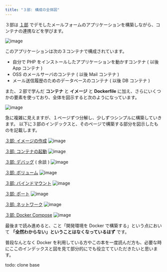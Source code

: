 ```yaml
---
title: "３部: 構成の全体図"
---
```


３部は [１部]() でデモしたメールフォームのアプリケーションを構築しながら、コンテナの連携などを学びます。

![image](/images/demo-form-1.png)

このアプリケーションは次の３コンテナで構成されています。

- 自分で PHP をインストールしたアプリケーションを動かすコンテナ ( 以後 App コンテナ )
- OSS のメールサーバのコンテナ ( 以後 Mail コンテナ )
- メール送信履歴のためのデータベースのコンテナ ( 以後 DB コンテナ )

また、２部で学んだ **コンテナ** と **イメージ** と **Dockerfile** に加え、さらにいくつかの要素を使っており、全体を図示すると次のようになっています。

![image](/images/structure/structure.056.jpeg)

急に複雑に見えますが、１ページずつ分解し、少しずつシンプルに構築していきます。
以下に３部のインデックスと、そのページで構築する部分を図示したものを記載します。

[３部: イメージの作成]()
![image](/images/structure/structure.057.jpeg)

[３部: コンテナの起動]()
![image](/images/structure/structure.067.jpeg)

[３部: デバッグ]() ( 余談 )
![image](/images/structure/structure.071.jpeg)

[３部: ボリューム]()
![image](/images/structure/structure.076.jpeg)

[３部: バインドマウント]()
![image](/images/structure/structure.080.jpeg)

[３部: ポート]()
![image](/images/structure/structure.084.jpeg)

[３部: ネットワーク]()
![image](/images/structure/structure.088.jpeg)

[３部: Docker Compose]()
![image](/images/structure/structure.092.jpeg)

最後まで読み進めると、こと「開発環境を Docker で構築する」という点において **「全然わからない」ということはなくなっているはず** です。

普段なんとなく Docker を利用している方やこの本を一度読んだ方も、必要な時にここのインデックスと図を見て部分的にでも役立てていただきたいと思います。


todo: clone base